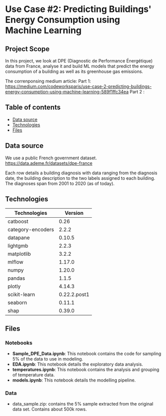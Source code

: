# Use Case #2: Predicting Buildings' Energy Consumption using Machine Learning

## Project Scope

In this project, we look at DPE (Diagnostic de Performance Énergétique) data from France, analyse it and build ML models that predict the energy consumption of a building as well as its greenhouse gas emissions.

The correnponsing medium article:
Part 1: https://medium.com/codeworksparis/use-case-2-predicting-buildings-energy-consumption-using-machine-learning-589f1ffc34ea
Part 2 : 

## Table of contents
* [Data source](#data-source)
* [Technologies](#technologies)
* [Files](#Files)

## Data source
We use a public French government dataset.
https://data.ademe.fr/datasets/dpe-france

Each row details a building diagnosis with data ranging from the diagnosis date, the building description to the two labels assigned to each building.
The diagnoses span from 2001 to 2020 (as of today).

## Technologies
|  Technologies | Version  |
|---|---|
|  catboost| 0.26 |
|  category-encoders | 2.2.2 |
|  datapane |  0.10.5 |
|  lightgmb | 2.2.3 |
|  matplotlib |  3.2.2  |
|  mlflow | 1.17.0 |
|  numpy | 1.20.0 | 
|  pandas | 1.1.5 |
|  plotly| 4.14.3 |
|  scikit-learn | 0.22.2.post1 |
|  seaborn |  0.11.1  |
|  shap | 0.39.0 |

## Files
### Notebooks
- **Sample_DPE_Data.ipynb**: This notebook contains the code for sampling 5% of the data to use in modeling.
- **EDA.ipynb**: This notebook details the exploratory data analysis.
- **temperatures.ipynb**: This notebook contains the analysis and grouping of temperature data.
- **models.ipynb**: This notebook details the modelling pipeline.

### Data
- data_sample.zip: contains the 5% sample extracted from the original data set. Contains about 500k rows.

